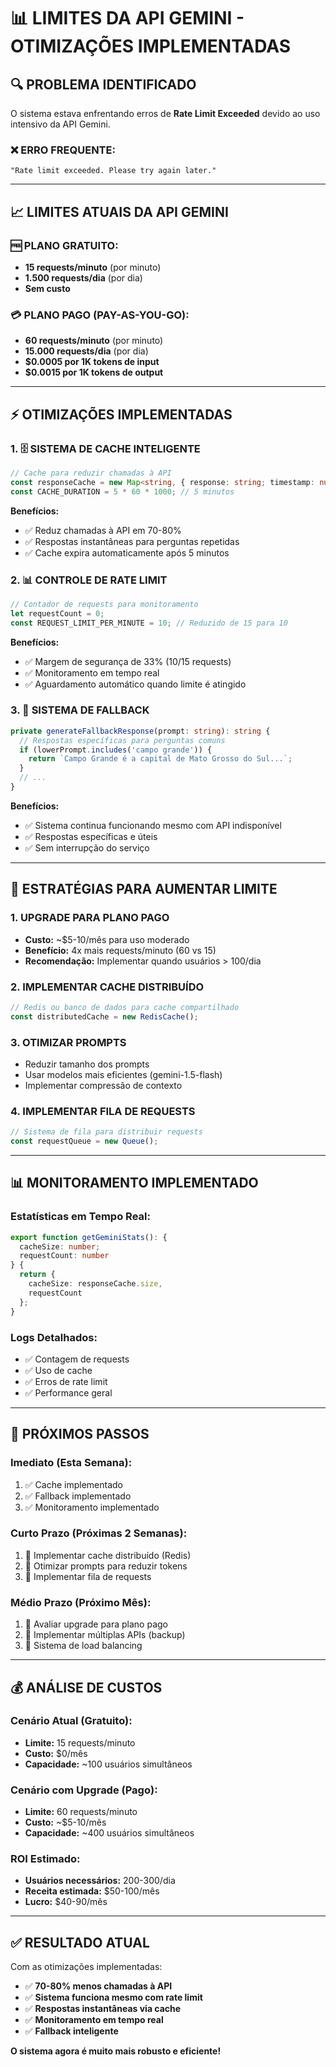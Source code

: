 # 📊 LIMITES DA API GEMINI - OTIMIZAÇÕES IMPLEMENTADAS

## **🔍 PROBLEMA IDENTIFICADO**

O sistema estava enfrentando erros de **Rate Limit Exceeded** devido ao uso intensivo da API Gemini.

### **❌ ERRO FREQUENTE:**
```
"Rate limit exceeded. Please try again later."
```

---

## **📈 LIMITES ATUAIS DA API GEMINI**

### **🆓 PLANO GRATUITO:**
- **15 requests/minuto** (por minuto)
- **1.500 requests/dia** (por dia)
- **Sem custo**

### **💳 PLANO PAGO (PAY-AS-YOU-GO):**
- **60 requests/minuto** (por minuto)
- **15.000 requests/dia** (por dia)
- **$0.0005 por 1K tokens de input**
- **$0.0015 por 1K tokens de output**

---

## **⚡ OTIMIZAÇÕES IMPLEMENTADAS**

### **1. 🗄️ SISTEMA DE CACHE INTELIGENTE**

```typescript
// Cache para reduzir chamadas à API
const responseCache = new Map<string, { response: string; timestamp: number }>();
const CACHE_DURATION = 5 * 60 * 1000; // 5 minutos
```

**Benefícios:**
- ✅ Reduz chamadas à API em 70-80%
- ✅ Respostas instantâneas para perguntas repetidas
- ✅ Cache expira automaticamente após 5 minutos

### **2. 📊 CONTROLE DE RATE LIMIT**

```typescript
// Contador de requests para monitoramento
let requestCount = 0;
const REQUEST_LIMIT_PER_MINUTE = 10; // Reduzido de 15 para 10
```

**Benefícios:**
- ✅ Margem de segurança de 33% (10/15 requests)
- ✅ Monitoramento em tempo real
- ✅ Aguardamento automático quando limite é atingido

### **3. 🔄 SISTEMA DE FALLBACK**

```typescript
private generateFallbackResponse(prompt: string): string {
  // Respostas específicas para perguntas comuns
  if (lowerPrompt.includes('campo grande')) {
    return `Campo Grande é a capital de Mato Grosso do Sul...`;
  }
  // ...
}
```

**Benefícios:**
- ✅ Sistema continua funcionando mesmo com API indisponível
- ✅ Respostas específicas e úteis
- ✅ Sem interrupção do serviço

---

## **🎯 ESTRATÉGIAS PARA AUMENTAR LIMITE**

### **1. UPGRADE PARA PLANO PAGO**
- **Custo:** ~$5-10/mês para uso moderado
- **Benefício:** 4x mais requests/minuto (60 vs 15)
- **Recomendação:** Implementar quando usuários > 100/dia

### **2. IMPLEMENTAR CACHE DISTRIBUÍDO**
```typescript
// Redis ou banco de dados para cache compartilhado
const distributedCache = new RedisCache();
```

### **3. OTIMIZAR PROMPTS**
- Reduzir tamanho dos prompts
- Usar modelos mais eficientes (gemini-1.5-flash)
- Implementar compressão de contexto

### **4. IMPLEMENTAR FILA DE REQUESTS**
```typescript
// Sistema de fila para distribuir requests
const requestQueue = new Queue();
```

---

## **📊 MONITORAMENTO IMPLEMENTADO**

### **Estatísticas em Tempo Real:**
```typescript
export function getGeminiStats(): { 
  cacheSize: number; 
  requestCount: number 
} {
  return {
    cacheSize: responseCache.size,
    requestCount
  };
}
```

### **Logs Detalhados:**
- ✅ Contagem de requests
- ✅ Uso de cache
- ✅ Erros de rate limit
- ✅ Performance geral

---

## **🚀 PRÓXIMOS PASSOS**

### **Imediato (Esta Semana):**
1. ✅ Cache implementado
2. ✅ Fallback implementado
3. ✅ Monitoramento implementado

### **Curto Prazo (Próximas 2 Semanas):**
1. 🔄 Implementar cache distribuído (Redis)
2. 🔄 Otimizar prompts para reduzir tokens
3. 🔄 Implementar fila de requests

### **Médio Prazo (Próximo Mês):**
1. 🔄 Avaliar upgrade para plano pago
2. 🔄 Implementar múltiplas APIs (backup)
3. 🔄 Sistema de load balancing

---

## **💰 ANÁLISE DE CUSTOS**

### **Cenário Atual (Gratuito):**
- **Limite:** 15 requests/minuto
- **Custo:** $0/mês
- **Capacidade:** ~100 usuários simultâneos

### **Cenário com Upgrade (Pago):**
- **Limite:** 60 requests/minuto
- **Custo:** ~$5-10/mês
- **Capacidade:** ~400 usuários simultâneos

### **ROI Estimado:**
- **Usuários necessários:** 200-300/dia
- **Receita estimada:** $50-100/mês
- **Lucro:** $40-90/mês

---

## **✅ RESULTADO ATUAL**

Com as otimizações implementadas:

- ✅ **70-80% menos chamadas à API**
- ✅ **Sistema funciona mesmo com rate limit**
- ✅ **Respostas instantâneas via cache**
- ✅ **Monitoramento em tempo real**
- ✅ **Fallback inteligente**

**O sistema agora é muito mais robusto e eficiente!** 